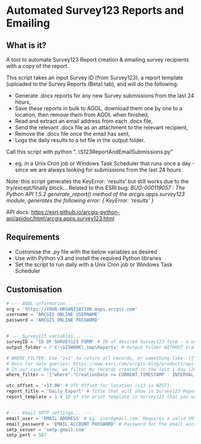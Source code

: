 # Automated Survey123 Reports and Emailing

## What is it?
A tool to automate Survey123 Report creation & emailing survey recipients with a copy of the report.

This script takes an input Survey ID (from Survey123), a report template (uploaded to the Survey Reports (Beta) tab), and will do the following:

- Generate .docx reports for any new Survey submissions from the last 24 hours,
- Save these reports in bulk to AGOL, download them one by one to a location, then remove them from AGOL when finished,
- Read and extract an email address from each .docx file, 
- Send the relevant .docx file as an attachment to the relevant recipient, 
- Remove the .docx file once the email has sent,
- Logs the daily results to a txt file in the output folder.

Call this script with     python "..\S123ReportAndEmailSubmissions.py"     
- eg. in a Unix Cron job or Windows Task Scheduler that runs once a day - since we are always looking for submissions from the last 24 hours

Note: this script generates the KeyError: 'results' but still works due to the try/except/finally block...
Related to this ESRI bug:
*BUG-000119057 : The Python API 1.5.2 generate_report() method of the arcgis.apps.survey123 module, generates the following error: { KeyError: 'results' }*

API docs: https://esri.github.io/arcgis-python-api/apidoc/html/arcgis.apps.survey123.html

## Requirements
- Customise the .py file with the below variables as desired
- Use with Python v3 and install the required Python libraries
- Set the script to run daily with a Unix Cron job or Windows Task Scheduler

## Customisation
```python
# --- AGOL information... ---
org = 'https://YOUR-ORGANISATION.maps.arcgis.com'
username = 'ARCGIS ONLINE USERNAME'
password = 'ARCGIS ONLINE PASSWORD'


# --- Survey123 variables... ---
surveyID = 'ID OF SURVEY123 FORM' # ID of desired Survey123 form - a unique ID like 4c1b359c4e294c54a02b22b42413f1
output_folder = r'C:\GISWORK\_tmp\Reports' # Output folder WITHOUT trailing slash. This is also where the log file is stored.

# WHERE_FILTER: Use '1=1' to return all records, or something like  {{"where":"<col>='<value>'"}  - supports SQL syntax
# Docs for date queries: https://www.esri.com/arcgis-blog/products/api-rest/data-management/querying-feature-services-date-time-queries/
# In our case below, we filter by records created in the last 1 day (24 hrs). This works for us as the script is run on a daily schedule.
where_filter = '{"where":"CreationDate >= CURRENT_TIMESTAMP - INTERVAL \'1\' DAY"}'

utc_offset = '+13:00' # UTC Offset for location (+13 is NZST)
report_title = 'Daily_Export' # Title that will show in Survey123 Reports recent task list
report_template = 1 # ID of the print template in Survey123 that you want to use (0 = ESRI's sample, 1 = first custom report, 2 = second custom report, etc)


# --- Email SMTP settings... ---
email_user = 'EMAIL ADDRESS' # Eg. user@gmail.com. Requires a valid SMTP-enabled email account (Eg. a Gmail acct with the SMTP settings below)
email_password = 'EMAIL ACCOUNT PASSWORD' # Password for the email account
smtp_server = 'smtp.gmail.com'
smtp_port = 587
```
